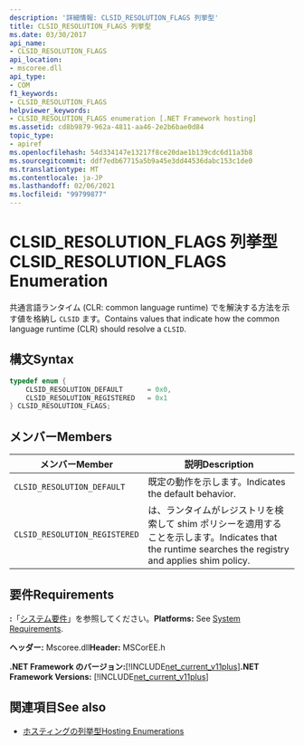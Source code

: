 ```yaml
---
description: '詳細情報: CLSID_RESOLUTION_FLAGS 列挙型'
title: CLSID_RESOLUTION_FLAGS 列挙型
ms.date: 03/30/2017
api_name:
- CLSID_RESOLUTION_FLAGS
api_location:
- mscoree.dll
api_type:
- COM
f1_keywords:
- CLSID_RESOLUTION_FLAGS
helpviewer_keywords:
- CLSID_RESOLUTION_FLAGS enumeration [.NET Framework hosting]
ms.assetid: cd8b9879-962a-4811-aa46-2e2b6bae0d84
topic_type:
- apiref
ms.openlocfilehash: 54d334147e13217f8ce20dae1b139cdc6d11a3b8
ms.sourcegitcommit: ddf7edb67715a5b9a45e3dd44536dabc153c1de0
ms.translationtype: MT
ms.contentlocale: ja-JP
ms.lasthandoff: 02/06/2021
ms.locfileid: "99799877"
---
```

# <a name="clsid_resolution_flags-enumeration"></a><span data-ttu-id="608ee-103">CLSID_RESOLUTION_FLAGS 列挙型</span><span class="sxs-lookup"><span data-stu-id="608ee-103">CLSID_RESOLUTION_FLAGS Enumeration</span></span>

<span data-ttu-id="608ee-104">共通言語ランタイム (CLR: common language runtime) でを解決する方法を示す値を格納し `CLSID` ます。</span><span class="sxs-lookup"><span data-stu-id="608ee-104">Contains values that indicate how the common language runtime (CLR) should resolve a `CLSID`.</span></span>  
  
## <a name="syntax"></a><span data-ttu-id="608ee-105">構文</span><span class="sxs-lookup"><span data-stu-id="608ee-105">Syntax</span></span>  
  
```cpp  
typedef enum {  
    CLSID_RESOLUTION_DEFAULT      = 0x0,  
    CLSID_RESOLUTION_REGISTERED   = 0x1  
} CLSID_RESOLUTION_FLAGS;  
```  
  
## <a name="members"></a><span data-ttu-id="608ee-106">メンバー</span><span class="sxs-lookup"><span data-stu-id="608ee-106">Members</span></span>  
  
|<span data-ttu-id="608ee-107">メンバー</span><span class="sxs-lookup"><span data-stu-id="608ee-107">Member</span></span>|<span data-ttu-id="608ee-108">説明</span><span class="sxs-lookup"><span data-stu-id="608ee-108">Description</span></span>|  
|------------|-----------------|  
|`CLSID_RESOLUTION_DEFAULT`|<span data-ttu-id="608ee-109">既定の動作を示します。</span><span class="sxs-lookup"><span data-stu-id="608ee-109">Indicates the default behavior.</span></span>|  
|`CLSID_RESOLUTION_REGISTERED`|<span data-ttu-id="608ee-110">は、ランタイムがレジストリを検索して shim ポリシーを適用することを示します。</span><span class="sxs-lookup"><span data-stu-id="608ee-110">Indicates that the runtime searches the registry and applies shim policy.</span></span>|  
  
## <a name="requirements"></a><span data-ttu-id="608ee-111">要件</span><span class="sxs-lookup"><span data-stu-id="608ee-111">Requirements</span></span>  

 <span data-ttu-id="608ee-112">**:**「[システム要件](../../get-started/system-requirements.md)」を参照してください。</span><span class="sxs-lookup"><span data-stu-id="608ee-112">**Platforms:** See [System Requirements](../../get-started/system-requirements.md).</span></span>  
  
 <span data-ttu-id="608ee-113">**ヘッダー:** Mscoree.dll</span><span class="sxs-lookup"><span data-stu-id="608ee-113">**Header:** MSCorEE.h</span></span>  
  
 <span data-ttu-id="608ee-114">**.NET Framework のバージョン:**[!INCLUDE[net_current_v11plus](../../../../includes/net-current-v11plus-md.md)]</span><span class="sxs-lookup"><span data-stu-id="608ee-114">**.NET Framework Versions:** [!INCLUDE[net_current_v11plus](../../../../includes/net-current-v11plus-md.md)]</span></span>  
  
## <a name="see-also"></a><span data-ttu-id="608ee-115">関連項目</span><span class="sxs-lookup"><span data-stu-id="608ee-115">See also</span></span>

- [<span data-ttu-id="608ee-116">ホスティングの列挙型</span><span class="sxs-lookup"><span data-stu-id="608ee-116">Hosting Enumerations</span></span>](hosting-enumerations.md)

